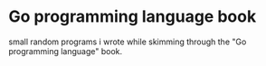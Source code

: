 # Go programming language book
small random programs i wrote while skimming through the "Go programming language" book.